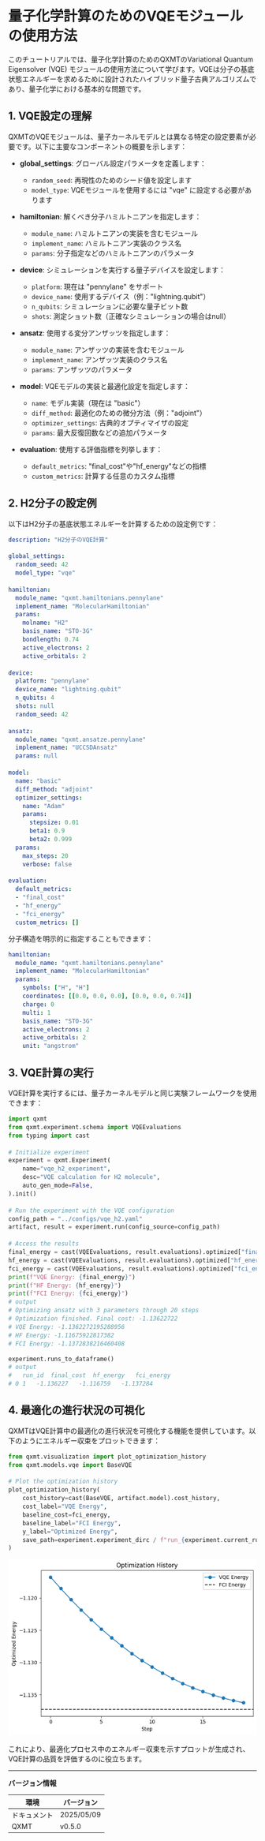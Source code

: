 # 量子化学計算のためのVQEモジュールの使用方法

このチュートリアルでは、量子化学計算のためのQXMTのVariational Quantum Eigensolver (VQE) モジュールの使用方法について学びます。VQEは分子の基底状態エネルギーを求めるために設計されたハイブリッド量子古典アルゴリズムであり、量子化学における基本的な問題です。

## 1. VQE設定の理解

QXMTのVQEモジュールは、量子カーネルモデルとは異なる特定の設定要素が必要です。以下に主要なコンポーネントの概要を示します：

- **global_settings**: グローバル設定パラメータを定義します：
  - `random_seed`: 再現性のためのシード値を設定します
  - `model_type`: VQEモジュールを使用するには "vqe" に設定する必要があります

- **hamiltonian**: 解くべき分子ハミルトニアンを指定します：
  - `module_name`: ハミルトニアンの実装を含むモジュール
  - `implement_name`: ハミルトニアン実装のクラス名
  - `params`: 分子指定などのハミルトニアンのパラメータ

- **device**: シミュレーションを実行する量子デバイスを設定します：
  - `platform`: 現在は "pennylane" をサポート
  - `device_name`: 使用するデバイス（例："lightning.qubit"）
  - `n_qubits`: シミュレーションに必要な量子ビット数
  - `shots`: 測定ショット数（正確なシミュレーションの場合はnull）

- **ansatz**: 使用する変分アンザッツを指定します：
  - `module_name`: アンザッツの実装を含むモジュール
  - `implement_name`: アンザッツ実装のクラス名
  - `params`: アンザッツのパラメータ

- **model**: VQEモデルの実装と最適化設定を指定します：
  - `name`: モデル実装（現在は "basic"）
  - `diff_method`: 最適化のための微分方法（例："adjoint"）
  - `optimizer_settings`: 古典的オプティマイザの設定
  - `params`: 最大反復回数などの追加パラメータ

- **evaluation**: 使用する評価指標を列挙します：
  - `default_metrics`: "final_cost"や"hf_energy"などの指標
  - `custom_metrics`: 計算する任意のカスタム指標

## 2. H2分子の設定例

以下はH2分子の基底状態エネルギーを計算するための設定例です：

```yaml
description: "H2分子のVQE計算"

global_settings:
  random_seed: 42
  model_type: "vqe"

hamiltonian:
  module_name: "qxmt.hamiltonians.pennylane"
  implement_name: "MolecularHamiltonian"
  params:
    molname: "H2"
    basis_name: "STO-3G"
    bondlength: 0.74
    active_electrons: 2
    active_orbitals: 2

device:
  platform: "pennylane"
  device_name: "lightning.qubit"
  n_qubits: 4
  shots: null
  random_seed: 42

ansatz:
  module_name: "qxmt.ansatze.pennylane"
  implement_name: "UCCSDAnsatz"
  params: null

model:
  name: "basic"
  diff_method: "adjoint"
  optimizer_settings:
    name: "Adam"
    params:
      stepsize: 0.01
      beta1: 0.9
      beta2: 0.999
  params:
    max_steps: 20
    verbose: false

evaluation:
  default_metrics:
  - "final_cost"
  - "hf_energy"
  - "fci_energy"
  custom_metrics: []
```

分子構造を明示的に指定することもできます：

```yaml
hamiltonian:
  module_name: "qxmt.hamiltonians.pennylane"
  implement_name: "MolecularHamiltonian"
  params:
    symbols: ["H", "H"]
    coordinates: [[0.0, 0.0, 0.0], [0.0, 0.0, 0.74]]
    charge: 0
    multi: 1
    basis_name: "STO-3G"
    active_electrons: 2
    active_orbitals: 2
    unit: "angstrom"
```

## 3. VQE計算の実行

VQE計算を実行するには、量子カーネルモデルと同じ実験フレームワークを使用できます：

```python
import qxmt
from qxmt.experiment.schema import VQEEvaluations
from typing import cast

# Initialize experiment
experiment = qxmt.Experiment(
    name="vqe_h2_experiment",
    desc="VQE calculation for H2 molecule",
    auto_gen_mode=False,
).init()

# Run the experiment with the VQE configuration
config_path = "../configs/vqe_h2.yaml"
artifact, result = experiment.run(config_source=config_path)

# Access the results
final_energy = cast(VQEEvaluations, result.evaluations).optimized["final_cost"]
hf_energy = cast(VQEEvaluations, result.evaluations).optimized["hf_energy"]
fci_energy = cast(VQEEvaluations, result.evaluations).optimized["fci_energy"]
print(f"VQE Energy: {final_energy}")
print(f"HF Energy: {hf_energy}")
print(f"FCI Energy: {fci_energy}")
# output
# Optimizing ansatz with 3 parameters through 20 steps
# Optimization finished. Final cost: -1.13622722
# VQE Energy: -1.1362272195288956
# HF Energy: -1.11675922817382
# FCI Energy: -1.1372838216460408
```

```python
experiment.runs_to_dataframe()
# output
#   run_id	final_cost	hf_energy	fci_energy
# 0	1	-1.136227	-1.116759	-1.137284
```

## 4. 最適化の進行状況の可視化

QXMTはVQE計算中の最適化の進行状況を可視化する機能を提供しています。以下のようにエネルギー収束をプロットできます：

```python
from qxmt.visualization import plot_optimization_history
from qxmt.models.vqe import BaseVQE

# Plot the optimization history
plot_optimization_history(
    cost_history=cast(BaseVQE, artifact.model).cost_history,
    cost_label="VQE Energy",
    baseline_cost=fci_energy,
    baseline_label="FCI Energy",
    y_label="Optimized Energy",
    save_path=experiment.experiment_dirc / f"run_{experiment.current_run_id}/optimization.png"
)
```

<img src="../../_static/images/tutorials/vqe/optimization_history.png" alt="最適化の履歴" title="最適化の履歴">

これにより、最適化プロセス中のエネルギー収束を示すプロットが生成され、VQE計算の品質を評価するのに役立ちます。

---

**バージョン情報**

| 環境 | バージョン |
|----------|----------|
| ドキュメント | 2025/05/09 |
| QXMT| v0.5.0 |
